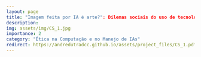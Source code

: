 ```yaml
---
layout: page
title: "Imagem feita por IA é arte?": Dilemas sociais do uso de tecnologias de ponta no contexto artístico
description: 
img: assets/img/CS_1.jpg
importance: 2
category: "Ética na Computação e no Manejo de IAs"
redirect: https://andredutradcc.github.io/assets/project_files/CS_1.pdf
---
```

